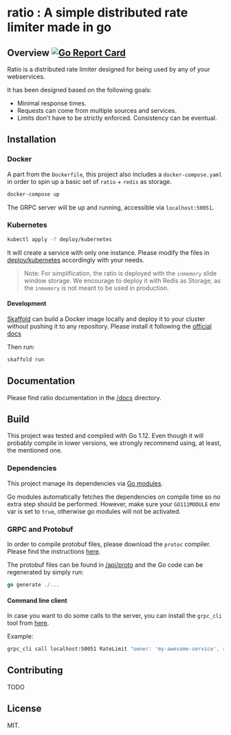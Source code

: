 # ratio : A simple distributed rate limiter made in go

## Overview [![Go Report Card](https://goreportcard.com/badge/github.com/smoya/ratio)](https://goreportcard.com/report/github.com/smoya/ratio)

Ratio is a distributed rate limiter designed for being used by any of your webservices.

It has been designed based on the following goals:

- Minimal response times.
- Requests can come from multiple sources and services.
- Limits don't have to be strictly enforced. Consistency can be eventual.

## Installation

### Docker

A part from the `Dockerfile`, this project also includes a `docker-compose.yaml` in order to spin up a basic set of 
`ratio` + `redis` as storage.

```bash
docker-compose up
```

The GRPC server will be up and running, accessible via `localhost:50051`.

### Kubernetes

```bash
kubectl apply -f deploy/kubernetes
```

It will create a service with only one instance. Please modify the files in [deploy/kubernetes](deploy/kubernetes) 
accordingly with your needs.

> Note: For simplification, the ratio is deployed with the `inmemory` slide window storage. We encourage to deploy it 
> with Redis as Storage, as the `inmemory` is not meant to be used in production.

#### Development

[Skaffold](https://github.com/GoogleContainerTools/skaffold) can build a Docker image locally and deploy it to 
your cluster without pushing it to any repository. Please install it following the [
official docs](https://skaffold.dev/docs/getting-started/#installing-skaffold)

Then run:

```bash
skaffold run
```

## Documentation

Please find ratio documentation in the [/docs](/docs) directory.

## Build

This project was tested and compiled with Go 1.12. Even though it will probably compile in lower versions, we strongly 
recommend using, at least, the mentioned one.

### Dependencies

This project manage its dependencies via [Go modules](https://github.com/golang/go/wiki/Modules).

Go modules automatically fetches the dependencies on compile time so no extra step should be performed.
However, make sure your `GO111MODULE` env var is set to `true`, otherwise go modules will not be activated.

### GRPC and Protobuf 

In order to compile protobuf files, please download the `protoc` compiler. Please find the instructions 
[here](https://github.com/protocolbuffers/protobuf/blob/master/README.md#protocol-compiler-installation).

The protobuf files can be found in [/api/proto](/api/proto) and the Go code can be regenerated by simply run:

```go
go generate ./...
``` 

#### Command line client
In case you want to do some calls to the server, you can install the `grpc_cli` tool from 
[here](https://github.com/grpc/grpc/blob/master/doc/command_line_tool.md). 

Example:

```bash
grpc_cli call localhost:50051 RateLimit "owner: 'my-awesome-service', resource: '/v1/user/register'"
```

## Contributing

TODO

## License

MIT.
